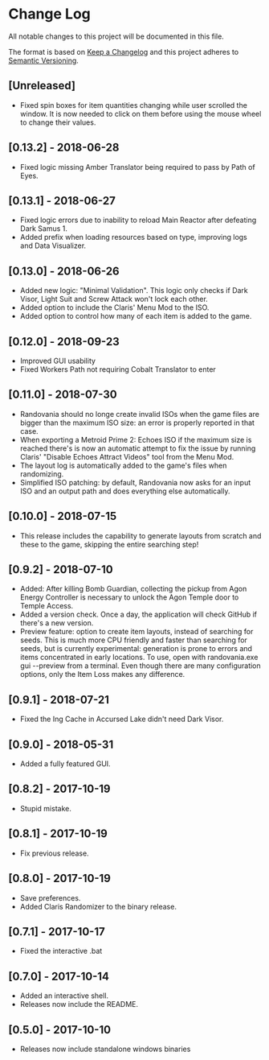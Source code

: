 # Change Log
All notable changes to this project will be documented in this file.

The format is based on [Keep a Changelog](https://keepachangelog.com/en/1.0.0/)
and this project adheres to [Semantic Versioning](https://semver.org/spec/v2.0.0.html).

## [Unreleased]
- Fixed spin boxes for item quantities changing while user scrolled the window.
It is now needed to click on them before using the mouse wheel to change their values.  

## [0.13.2] - 2018-06-28
- Fixed logic missing Amber Translator being required to pass by Path of Eyes.

## [0.13.1] - 2018-06-27
- Fixed logic errors due to inability to reload Main Reactor after defeating Dark Samus 1.
- Added prefix when loading resources based on type, improving logs and Data Visualizer.

## [0.13.0] - 2018-06-26
- Added new logic: "Minimal Validation". This logic only checks if Dark Visor, Light Suit and Screw Attack won't lock each other.
- Added option to include the Claris' Menu Mod to the ISO.
- Added option to control how many of each item is added to the game.

## [0.12.0] - 2018-09-23
- Improved GUI usability
- Fixed Workers Path not requiring Cobalt Translator to enter

## [0.11.0] - 2018-07-30
- Randovania should no longe create invalid ISOs when the game files are bigger than the maximum ISO size: an error is properly reported in that case.
- When exporting a Metroid Prime 2: Echoes ISO if the maximum size is reached there's is now an automatic attempt to fix the issue by running Claris' "Disable Echoes Attract Videos" tool from the Menu Mod.
- The layout log is automatically added to the game's files when randomizing.
- Simplified ISO patching: by default, Randovania now asks for an input ISO and an output path and does everything else automatically.

## [0.10.0] - 2018-07-15
- This release includes the capability to generate layouts from scratch and these to the game, skipping the entire searching step!

## [0.9.2] - 2018-07-10
- Added: After killing Bomb Guardian, collecting the pickup from Agon Energy Controller is necessary to unlock the Agon Temple door to Temple Access.
- Added a version check. Once a day, the application will check GitHub if there's a new version.
- Preview feature: option to create item layouts, instead of searching for seeds. This is much more CPU friendly and faster than searching for seeds, but is currently experimental: generation is prone to errors and items concentrated in early locations. To use, open with randovania.exe gui --preview from a terminal. Even though there are many configuration options, only the Item Loss makes any difference.


## [0.9.1] - 2018-07-21
- Fixed the Ing Cache in Accursed Lake didn't need Dark Visor.

## [0.9.0] - 2018-05-31
- Added a fully featured GUI.

## [0.8.2] - 2017-10-19
- Stupid mistake.

## [0.8.1] - 2017-10-19
- Fix previous release.

## [0.8.0] - 2017-10-19
- Save preferences.
- Added Claris Randomizer to the binary release.

## [0.7.1] - 2017-10-17
- Fixed the interactive .bat

## [0.7.0] - 2017-10-14
- Added an interactive shell.
- Releases now include the README.

## [0.5.0] - 2017-10-10
- Releases now include standalone windows binaries
